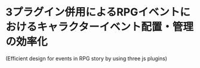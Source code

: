 # 3プラグイン併用によるRPGイベントにおけるキャラクターイベント配置・管理の効率化
(Efficient design for events in RPG story by using three js plugins)

